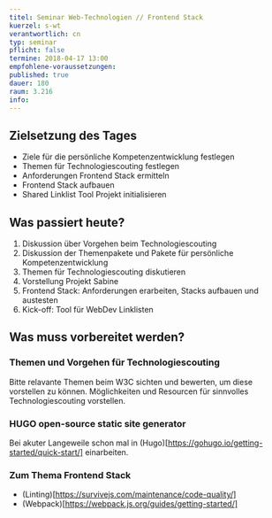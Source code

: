 ```yaml
---
titel: Seminar Web-Technologien // Frontend Stack
kuerzel: s-wt
verantwortlich: cn
typ: seminar
pflicht: false
termine: 2018-04-17 13:00
empfohlene-voraussetzungen: 
published: true
dauer: 180
raum: 3.216
info: 
---
```


## Zielsetzung des Tages

- Ziele für die persönliche Kompetenzentwicklung festlegen
- Themen für Technologiescouting festlegen
- Anforderungen Frontend Stack ermitteln
- Frontend Stack aufbauen
- Shared Linklist Tool Projekt initialisieren


## Was passiert heute?

1. Diskussion über Vorgehen beim Technologiescouting
1. Diskussion der Themenpakete und Pakete für persönliche Kompetenzentwicklung
2. Themen für Technologiescouting diskutieren
2. Vorstellung Projekt Sabine
3. Frontend Stack: Anforderungen erarbeiten, Stacks aufbauen und austesten
4. Kick-off: Tool für WebDev Linklisten 

## Was muss vorbereitet werden?

### Themen und Vorgehen für Technologiescouting
Bitte relavante Themen beim W3C sichten und bewerten, um diese vorstellen zu können. Möglichkeiten und Resourcen für sinnvolles Technologiescouting vorstellen.

### HUGO open-source static site generator
Bei akuter Langeweile schon mal in (Hugo)[https://gohugo.io/getting-started/quick-start/] einarbeiten.

### Zum Thema Frontend Stack
- (Linting)[https://survivejs.com/maintenance/code-quality/]
- (Webpack)[https://webpack.js.org/guides/getting-started/]